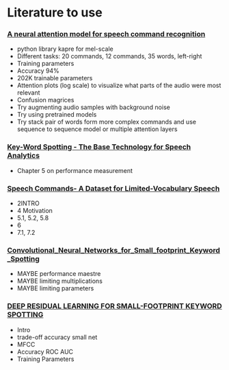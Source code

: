 # Literature to use

### [A neural attention model for speech command recognition](https://github.com/ivaste/KeyWordSpotting/blob/master/Literature/To%20Use/A%20neural%20attention%20model%20for%20speech%20command%20recognition.pdf)
 - python library kapre for mel-scale
 - Different tasks: 20 commands, 12 commands, 35 words, left-right
 - Training parameters
 - Accuracy 94%
 - 202K trainable parameters
 - Attention plots (log scale) to visualize what parts of the audio were most relevant
 - Confusion magrices
 - Try augmenting audio samples with background noise
 - Try using pretrained models
 - Try stack pair of words form more complex commands and use sequence to sequence model or multiple attention layers
 
### [Key-Word Spotting - The Base Technology for Speech Analytics](https://github.com/ivaste/KeyWordSpotting/blob/master/Literature/To%20Use/Key-Word%20Spotting%20-%20The%20Base%20Technology%20for%20Speech%20Analytics.pdf)
 - Chapter 5 on performance measurement
 
### [Speech Commands- A Dataset for Limited-Vocabulary Speech](https://github.com/ivaste/KeyWordSpotting/blob/master/Literature/To%20Use/Speech%20Commands-%20A%20Dataset%20for%20Limited-Vocabulary%20Speech.pdf)
 - 2INTRO
 - 4 Motivation
 - 5.1, 5.2, 5.8
 - 6
 - 7.1, 7.2

### [Convolutional_Neural_Networks_for_Small_footprint_Keyword_Spotting]()
 - MAYBE performance maestre
 - MAYBE limiting multiplications
 - MAYBE limiting parameters
 
### [DEEP RESIDUAL LEARNING FOR SMALL-FOOTPRINT KEYWORD SPOTTING]()
 - Intro
 - trade-off accuracy small net
 - MFCC
 - Accuracy ROC AUC
 - Training Parameters
 
 

 





